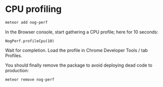 # CPU profiling

```bash
meteor add nog-perf
```

In the Browser console, start gathering a CPU profile; here for 10 seconds:

```
NogPerf.profileCpu(10)
```

Wait for completion.  Load the profile in Chrome Developer Tools / tab
Profiles.

You should finally remove the package to avoid deploying dead code to
production:

```bash
meteor remove nog-perf
```
